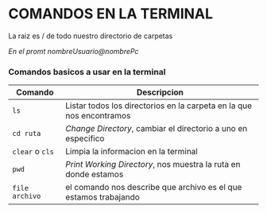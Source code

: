 COMANDOS EN LA TERMINAL
=========
La raiz es / de todo nuestro directorio de carpetas

_En el promt nombreUsuario@nombrePc_

### Comandos basicos a usar en la terminal

| Comando | Descripcion |
| ------- | ----------- |
| `ls` | Listar todos los directorios en la carpeta en la que nos encontramos|
| `cd ruta` | _Change Directory_, cambiar el directorio a uno en especifico |
| `clear` o `cls` | Limpia la informacion en la terminal |
| `pwd` | _Print Working Directory_, nos muestra la ruta en donde estamos |
| `file archivo` | el comando nos describe que archivo es el que estamos trabajando | 


